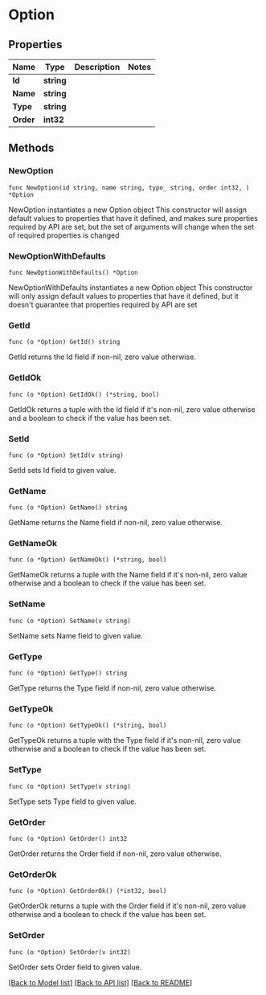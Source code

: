 # Option

## Properties

Name | Type | Description | Notes
------------ | ------------- | ------------- | -------------
**Id** | **string** |  | 
**Name** | **string** |  | 
**Type** | **string** |  | 
**Order** | **int32** |  | 

## Methods

### NewOption

`func NewOption(id string, name string, type_ string, order int32, ) *Option`

NewOption instantiates a new Option object
This constructor will assign default values to properties that have it defined,
and makes sure properties required by API are set, but the set of arguments
will change when the set of required properties is changed

### NewOptionWithDefaults

`func NewOptionWithDefaults() *Option`

NewOptionWithDefaults instantiates a new Option object
This constructor will only assign default values to properties that have it defined,
but it doesn't guarantee that properties required by API are set

### GetId

`func (o *Option) GetId() string`

GetId returns the Id field if non-nil, zero value otherwise.

### GetIdOk

`func (o *Option) GetIdOk() (*string, bool)`

GetIdOk returns a tuple with the Id field if it's non-nil, zero value otherwise
and a boolean to check if the value has been set.

### SetId

`func (o *Option) SetId(v string)`

SetId sets Id field to given value.


### GetName

`func (o *Option) GetName() string`

GetName returns the Name field if non-nil, zero value otherwise.

### GetNameOk

`func (o *Option) GetNameOk() (*string, bool)`

GetNameOk returns a tuple with the Name field if it's non-nil, zero value otherwise
and a boolean to check if the value has been set.

### SetName

`func (o *Option) SetName(v string)`

SetName sets Name field to given value.


### GetType

`func (o *Option) GetType() string`

GetType returns the Type field if non-nil, zero value otherwise.

### GetTypeOk

`func (o *Option) GetTypeOk() (*string, bool)`

GetTypeOk returns a tuple with the Type field if it's non-nil, zero value otherwise
and a boolean to check if the value has been set.

### SetType

`func (o *Option) SetType(v string)`

SetType sets Type field to given value.


### GetOrder

`func (o *Option) GetOrder() int32`

GetOrder returns the Order field if non-nil, zero value otherwise.

### GetOrderOk

`func (o *Option) GetOrderOk() (*int32, bool)`

GetOrderOk returns a tuple with the Order field if it's non-nil, zero value otherwise
and a boolean to check if the value has been set.

### SetOrder

`func (o *Option) SetOrder(v int32)`

SetOrder sets Order field to given value.



[[Back to Model list]](../README.md#documentation-for-models) [[Back to API list]](../README.md#documentation-for-api-endpoints) [[Back to README]](../README.md)


